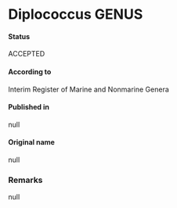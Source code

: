 Diplococcus GENUS
=======

#### Status
ACCEPTED

#### According to
Interim Register of Marine and Nonmarine Genera

#### Published in
null

#### Original name
null

### Remarks
null